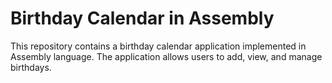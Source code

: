# Birthday Calendar in Assembly

This repository contains a birthday calendar application implemented in Assembly language. The application allows users to add, view, and manage birthdays.
